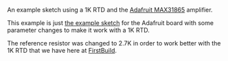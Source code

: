 An example sketch using a 1K RTD and the [Adafruit MAX31865](https://www.adafruit.com/product/3328) amplifier.

This example is just [the example sketch](https://github.com/adafruit/Adafruit_MAX31865) for the Adafruit board with some
parameter changes to make it work with a 1K RTD.

The reference resistor was changed to 2.7K in order to work better with
the 1K RTD that we have here at [FirstBuild](https://firstbuild.com/).


